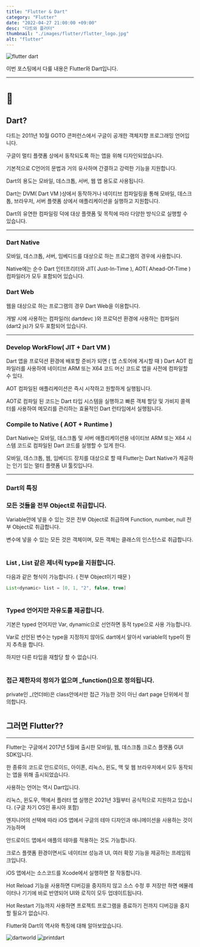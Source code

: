 ```yaml
---
title: "Flutter & Dart"
category: "Flutter"
date: "2022-04-27 21:00:00 +09:00"
desc: "다트와 플러터"
thumbnail: "./images/flutter/flutter_logo.jpg"
alt: "flutter"
---
```



![flutter dart](https://user-images.githubusercontent.com/85836879/170853141-e5a9ce19-3c5b-4888-baf6-9a2e1a2e27b3.png)

이번 포스팅에서 다룰 내용은 Flutter와 Dart입니다.

---

# 🎯
## Dart?

다트는 2011년 10월 GOTO 콘퍼런스에서 구글이 공개한 객체지향 프로그래밍 언어입니다.

구글이 멀티 플랫폼 상에서 동작되도록 하는 앱을 위해 디자인되었습니다.

기본적으로 C언어의 문법과 거의 유사하며 간결하고 강력한 기능을 지원합니다.

Dart의 용도는 모바일, 데스크톱, 서버, 웹 앱 용도로 사용됩니다.

Dart는 DVM( Dart VM )상에서 동작하거나 네이티브 컴파일링을 통해 모바일, 데스크톱, 브라우저, 서버 플랫폼 상에서 애플리케이션을 실행하고 지원합니다.

Dart의 유연한 컴파일링 덕에 대상 플랫폼 및 목적에 따라 다양한 방식으로 실행할 수 있습니다.

---

### Dart Native

모바일, 데스크톱, 서버, 임베디드를 대상으로 하는 프로그램의 경우에 사용합니다.

Native에는 순수 Dart 인터프리터와 JIT( Just-In-Time ), AOT( Ahead-Of-Time ) 컴파일러가 모두 포함되어 있습니다.

### Dart Web

웹을 대상으로 하는 프로그램의 경우 Dart Web을 이용합니다.

개발 시에 사용하는 컴파일러( dartdevc )와 프로덕션 환경에 사용하는 컴파일러(dart2 js)가 모두 포함되어 있습니다.

---

### Develop WorkFlow( JIT + Dart VM )

Dart 앱을 프로덕션 환경에 배포할 준비가 되면 ( 앱 스토어에 게시할 때 ) Dart AOT 컴파일러를 사용하여 네이티브 ARM 또는 X64 코드 머신 코드로 앱을 사전에 컴파일할 수 있다.

AOT 컴파일된 애플리케이션은 즉시 시작하고 원할하게 실행됩니다. 

AOT로 컴파일 된 코드는 Dart 타입 시스템을 실행하고 빠른 객체 할당 및 가비지 콜렉터를 사용하여 메모리를 관리하는 효율적인 Dart 런타임에서 실행됩니다.

### Compile to Native ( AOT + Runtime )

Dart Native는 모바일, 데스크톱 및 서버 애플리케이션용 네이티브 ARM 또는 X64 시스템 코드로 컴파일된 Dart 코드를 실행할 수 있게 한다.

모바일, 데스크톱, 웹, 임베디드 장치를 대상으로 할 때 Flutter는 Dart Native가 제공하는 인기 있는 멀티 플랫폼 UI 툴킷입니다.

---

### Dart의 특징 

### 모든 것들을 전부 Object로 취급합니다.

Variable안에 넣을 수 있는 것은 전부 Object로 취급하며 Function, number, null 전부 Object로 취급합니다.

변수에 넣을 수 있는 모든 것은 객체이며, 모든 객체는 클래스의 인스턴스로 취급합니다.
#
### List <int>, List <dynamic> 같은 제너릭 type을 지원합니다.

다음과 같은 형식이 가능합니다. ( 전부 Object이기 때문 )
```java
List<dynamic> list = [0, 1, "2", false, true]
```
#
### Typed 언어지만 자유도를 제공합니다.

기본은 typed 언어지만 Var, dynamic으로 선언하면 동적 type으로 사용 가능합니다.

Var로 선언된 변수는 type을 지정하지 않아도 dart에서 알아서 variable의 type이 뭔지 추측을 합니다.

하지만 다른 타입을 재할당 할 수 없습니다.
#
### 접근 제한자의 정의가 없으며 \_function()으로 정의됩니다.

private인 \_(언더바)은 class안에서만 접근 가능한 것이 아닌 dart page 단위에서 정의합니다.
#

## 그러면 Flutter??
---

Flutter는 구글에서 2017년 5월에 출시한 모바일, 웹, 데스크톱 크로스 플랫폼 GUI SDK입니다.

한 종류의 코드로 안드로이드, 아이폰, 리눅스, 윈도, 맥 및 웹 브라우저에서 모두 동작되는 앱을 위해 출시되었습니다.

사용하는 언어는 역시 Dart입니다.

리눅스, 윈도우, 맥에서 플러터 앱 실행은 2021년 3월부터 공식적으로 지원하고 있습니다. (구글 차기 OS인 퓨시아 포함)

엔지니어의 선택에 따라 iOS 앱에서 구글의 테마 디자인과 애니메이션을 사용하는 것이 가능하며 

안드로이드 앱에서 애플의 테마를 적용하는 것도 가능합니다.

크로스 플랫폼 환경이면서도 네이티브 성능과 UI, 여러 확장 기능을 제공하는 프레임워크입니다.

iOS 앱에서는 소스코드를 Xcode에서 실행하면 잘 작동합니다.

Hot Reload 기능을 사용하면 디버깅을 중지하지 않고 소스 수정 후 저장만 하면 에뮬레이터나 기기에 바로 반영되어 UI와 로직이 모두 업데이트됩니다.

Hot Restart 기능까지 사용하면 프로젝트 프로그램을 종료하기 전까지 디버깅을 중지할 필요가 없습니다.

Flutter와 Dart의 역사와 특징에 대해 알아보았습니다.

![dartworld](https://user-images.githubusercontent.com/85836879/170853303-4efb2d27-2abe-4aa7-aebb-870d4083815c.png)
![printdart](https://user-images.githubusercontent.com/85836879/170853304-2525e733-7cc2-4992-ad37-f9c000f37fc7.png)
